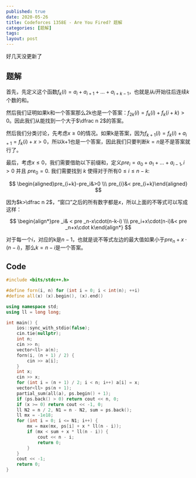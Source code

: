```yaml
---
published: true
date: 2020-05-26
title: Codeforces 1358E - Are You Fired? 题解
categories: [题解]
tags:
layout: post
---
```

好几天没更新了


## 题解

首先，先定义这个函数$f_k(i)=a_i+a_{i+1}+\dots +a_{i+k-1}$，也就是从$i$开始往后连续$k$个数的和。

然后我们证明如果k和一个答案那么2k也是一个答案：$f_{2k}(i)=f_k(i)+f_k(i+k)>0$。因此我们从能找到一个大于$\dfrac n 2$的答案。

然后我们分类讨论，先考虑$x\ge 0$的情况。如果k是答案，因为$f_{k+1}(i)=f_k(i)+a_{i+1}=f_k(i)+x>0$，所以k+1也是一个答案，因此我们只要判断$k=n$是不是答案就行了。

最后，考虑$x\leq 0$，我们需要借助以下前缀和，定义$pre_i=a_0+a_1+\dots+a_{i-1},i>0$ 并且 $pre_0=0$. 我们需要找到 $k$ 使得对于所有$0\leq i\leq n-k$:

$$
\begin{aligned}pre_{i+k}-pre_i&>0 \\\ pre_{i}&< pre_{i+k}\end{aligned}
$$

因为$k>\dfrac n 2$，“窗口”之后的所有数字都是$x$，所以上面的不等式可以写成这样：

$$
\begin{align*}pre _i& < pre _n-x\cdot(n-k-i) \\\ pre_i+x\cdot(n-i)&< pre _n+x\cdot k\end{align*}
$$

对于每一个$i$，对应的k是$n-1$，也就是说不等式左边的最大值如果小于$pre_n+x\cdot (n-i)$，那么$k=n-i$是一个答案。

## Code

```cpp
#include <bits/stdc++.h>

#define forn(i, n) for (int i = 0; i < int(n); ++i)
#define all(x) (x).begin(), (x).end()

using namespace std;
using ll = long long;

int main() {
    ios::sync_with_stdio(false);
    cin.tie(nullptr);
    int n;
    cin >> n;
    vector<ll> a(n);
    forn(i, (n + 1) / 2) {
        cin >> a[i];
    }
    int x;
    cin >> x;
    for (int i = (n + 1) / 2; i < n; i++) a[i] = x;
    vector<ll> ps(n + 1);
    partial_sum(all(a), ps.begin() + 1);
    if (ps.back() > 0) return cout << n, 0;
    if (x >= 0) return cout << -1, 0;
    ll N2 = n / 2, N1 = n - N2, sum = ps.back();
    ll mx = -1e18;
    for (int i = 0; i <= N1; i++) {
        mx = max(mx, ps[i] + x * ll(n - i));
        if (mx < sum + x * ll(n - i)) {
            cout << n - i;
            return 0;
        }
    }
    cout << -1;
    return 0;
}
```
